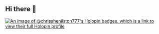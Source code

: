 ## Hi there 👋

[![An image of @chrisshenilston777's Holopin badges, which is a link to view their full Holopin profile](https://holopin.me/chrisshenilston777)](https://holopin.io/@chrisshenilston777)
